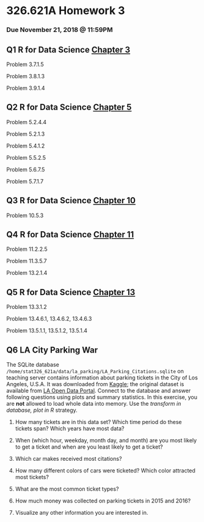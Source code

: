 # 326.621A Homework 3

### Due November 21, 2018 @ 11:59PM

## Q1 R for Data Science [Chapter 3](https://r4ds.had.co.nz/data-visualisation.html)

Problem 3.7.1.5

Problem 3.8.1.3

Problem 3.9.1.4

## Q2 R for Data Science [Chapter 5](https://r4ds.had.co.nz/transform.html)

Problem 5.2.4.4

Problem 5.2.1.3

Problem 5.4.1.2

Problem 5.5.2.5

Problem 5.6.7.5

Problem 5.7.1.7

## Q3 R for Data Science [Chapter 10](https://r4ds.had.co.nz/tibbles.html)

Problem 10.5.3

## Q4 R for Data Science [Chapter 11](https://r4ds.had.co.nz/data-import.html)

Problem 11.2.2.5

Problem 11.3.5.7

Problem 13.2.1.4

## Q5 R for Data Science [Chapter 13](https://r4ds.had.co.nz/relational-data.html)

Problem 13.3.1.2

Problem 13.4.6.1, 13.4.6.2, 13.4.6.3

Problem 13.5.1.1, 13.5.1.2, 13.5.1.4


## Q6 LA City Parking War

The SQLite database `/home/stat326_621a/data/la_parking/LA_Parking_Citations.sqlite` on teaching server contains information about parking tickets in the City of Los Angeles, U.S.A. 
It was downloaded from [Kaggle](https://www.kaggle.com/cityofLA/los-angeles-parking-citations/version/43); 
the original dataset is available from [LA Open Data Portal](https://data.lacity.org/A-Well-Run-City/Parking-Citations/wjz9-h9np).
Connect to the database and answer following questions using plots and summary statistics. In this exercise, you are **not** allowed to load whole data into memory. Use the _transform in database, plot in R_ strategy.


1. How many tickets are in this data set? Which time period do these tickets span? Which years have most data?

0. When (which hour, weekday, month day, and month) are you most likely to get a ticket and when are you least likely to get a ticket?

0. Which car makes received most citations?

0. How many different colors of cars were ticketed? Which color attracted most tickets?

0. What are the most common ticket types?

0. How much money was collected on parking tickets in 2015 and 2016?

0. Visualize any other information you are interested in. 
